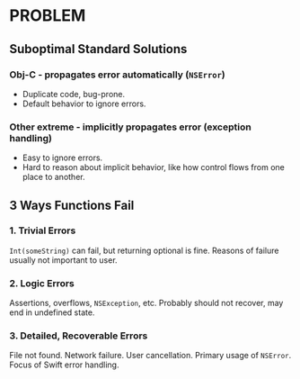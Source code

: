 # PROBLEM

## Suboptimal Standard Solutions

### Obj-C - propagates error automatically (`NSError`)

* Duplicate code, bug-prone.
* Default behavior to ignore errors.

### Other extreme - implicitly propagates error (exception handling)

* Easy to ignore errors.
* Hard to reason about implicit behavior, like how control flows from one place to another.

## 3 Ways Functions Fail

### 1. Trivial Errors

`Int(someString)` can fail, but returning optional is fine. Reasons of failure usually not important to user.

### 2. Logic Errors

Assertions, overflows, `NSException`, etc. Probably should not recover, may end in undefined state.

### 3. Detailed, Recoverable Errors

File not found. Network failure. User cancellation. Primary usage of `NSError`. Focus of Swift error handling.

